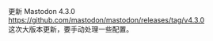 <p>更新 Mastodon 4.3.0 <br /><a href="https://github.com/mastodon/mastodon/releases/tag/v4.3.0" target="_blank" rel="nofollow noopener" translate="no"><span class="invisible">https://</span><span class="ellipsis">github.com/mastodon/mastodon/r</span><span class="invisible">eleases/tag/v4.3.0</span></a> <br />这次大版本更新，要手动处理一些配置。</p>